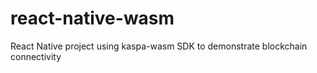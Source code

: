 # react-native-wasm
 React Native project using kaspa-wasm SDK to demonstrate blockchain connectivity
